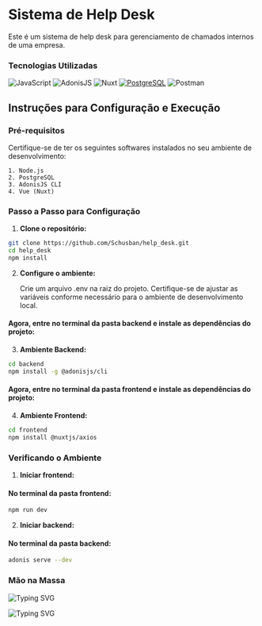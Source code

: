 # Sistema de Help Desk

Este é um sistema de help desk para gerenciamento de chamados internos de uma empresa.



### Tecnologias Utilizadas

![JavaScript](https://img.shields.io/badge/JavaScript-F7DF1E?style=for-the-badge&logo=javascript&logoColor=black)
![AdonisJS](https://img.shields.io/badge/adonisjs-%23220052.svg?style=for-the-badge&logo=adonisjs&logoColor=white)
![Nuxt](https://img.shields.io/badge/Nuxt-002E3B?style=for-the-badge&logo=nuxtdotjs&logoColor=#00DC82)
[![PostgreSQL](https://img.shields.io/badge/PostgreSQL-000?style=for-the-badge&logo=postgresql)](https://www.postgresql.org/)
![Postman](https://img.shields.io/badge/Postman-FF6C37.svg?style=for-the-badge&logo=Postman&logoColor=white)



## Instruções para Configuração e Execução

### Pré-requisitos
Certifique-se de ter os seguintes softwares instalados no seu ambiente de desenvolvimento:

    1. Node.js 
    2. PostgreSQL
    3. AdonisJS CLI
    4. Vue (Nuxt)

### Passo a Passo para Configuração

1. **Clone o repositório:**

```bash
git clone https://github.com/Schusban/help_desk.git
cd help_desk
npm install
```


2. **Configure o ambiente:**

    Crie um arquivo .env na raiz do projeto. Certifique-se de ajustar as variáveis conforme necessário para o ambiente de desenvolvimento local.

#### Agora, entre no terminal da pasta backend e instale as dependências do projeto:
3. **Ambiente Backend:**
```bash
cd backend
npm install -g @adonisjs/cli

```
#### Agora, entre no terminal da pasta frontend e instale as dependências do projeto:
4. **Ambiente Frontend:**
```bash
cd frontend
npm install @nuxtjs/axios

```

### Verificando o Ambiente

1. **Iniciar frontend:**
#### No terminal da pasta frontend:
```bash
npm run dev
```
2. **Iniciar backend:**
#### No terminal da pasta backend:
```bash
adonis serve --dev
```


### Mão na Massa
![Typing SVG](https://readme-typing-svg.herokuapp.com?font=Fira+Code&weight=200&size=15&pause=1000&repeat=false&width=435&lines=Acesse+a+API+Frontend+em+http%3A%2F%2Flocalhost%3A3000)

![Typing SVG](https://readme-typing-svg.demolab.com?font=Fira+Code&weight=200&size=15&pause=1000&repeat=false&width=500&height=100&lines=Teste+o+Backend+via+Postman.+Api+rodando+em+http://127.0.0.1%3A3333)
